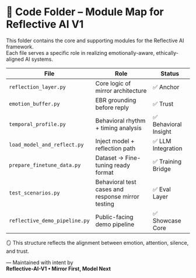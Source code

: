 # 📂 Code Folder – Module Map for Reflective AI V1

This folder contains the core and supporting modules for the Reflective AI framework.  
Each file serves a specific role in realizing emotionally-aware, ethically-aligned AI systems.

| File                          | Role                                               | Status       |
|------------------------------|----------------------------------------------------|--------------|
| `reflection_layer.py`        | Core logic of mirror architecture                  | ✅ Anchor     |
| `emotion_buffer.py`          | EBR grounding before reply                         | ✅ Trust      |
| `temporal_profile.py`        | Behavioral rhythm + timing analysis                | ✅ Behavioral Insight |
| `load_model_and_reflect.py`  | Inject model + reflection path                     | ✅ LLM Integration |
| `prepare_finetune_data.py`   | Dataset → Fine-tuning ready format                 | ✅ Training Bridge |
| `test_scenarios.py`          | Behavioral test cases and response mirror testing  | ✅ Eval Layer |
| `reflective_demo_pipeline.py`| Public-facing demo pipeline                        | ✅ Showcase Core |

🪞 This structure reflects the alignment between emotion, attention, silence, and trust.

—
Maintained with intent by  
**Reflective-AI-V1 • Mirror First, Model Next**
